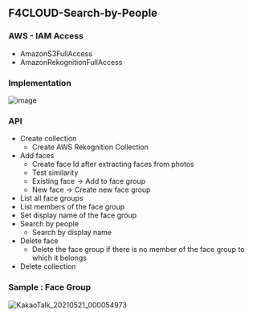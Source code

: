 
## F4CLOUD-Search-by-People

### AWS - IAM Access
   -  AmazonS3FullAccess
   -  AmazonRekognitionFullAccess

### Implementation
![image](https://user-images.githubusercontent.com/68395698/120574037-85272280-c459-11eb-8000-a83762a292d7.png)


###  API
* Create collection
   * Create AWS Rekognition Collection
* Add faces
   * Create face Id after extracting faces from photos
   * Test similarity
   * Existing face -> Add to face group
   * New face -> Create new face group
* List all face groups
* List members of the face group 
* Set display name of the face group
* Search by people
    * Search by display name      
* Delete face
   * Delete the face group if there is no member of the face group to which it belongs 
* Delete collection
         
### Sample : Face Group
![KakaoTalk_20210521_000054973](https://user-images.githubusercontent.com/68395698/119002258-ae5ea200-b9c7-11eb-80bc-155df0218856.gif)

